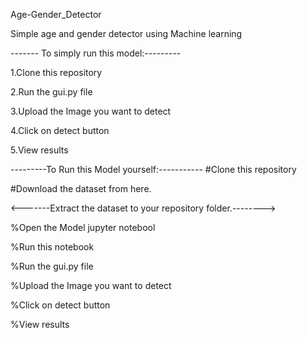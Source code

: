 Age-Gender_Detector

Simple age and gender detector using Machine learning

 ------- To simply run this model:---------
  
  1.Clone this repository
  
  2.Run the gui.py file
  
  3.Upload the Image you want to detect
  
  
  4.Click on detect button
  
  
  5.View results

  
---------To Run this Model yourself:-----------
  #Clone this repository

  
  #Download the dataset from here.


<-------Extract the dataset to your repository folder.-------->


  %Open the Model jupyter notebool
  
  
  %Run this notebook
  
  
  %Run the gui.py file
  
  
  %Upload the Image you want to detect
  
  
  %Click on detect button
  
  
  %View results
